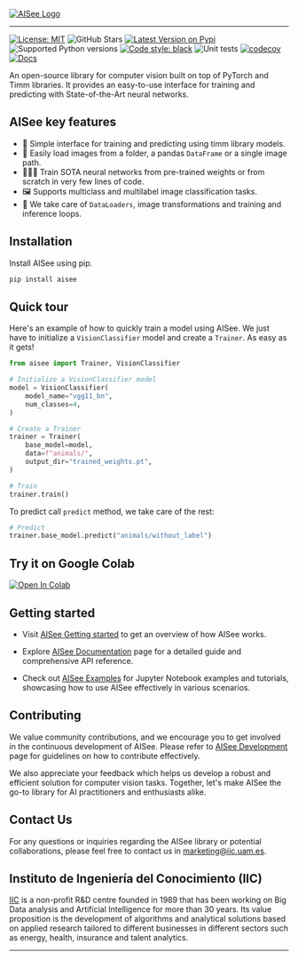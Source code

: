 [![AISee Logo](./docs/source/_resources/aisee-logo.png)](https://iiconocimiento.github.io/aisee/stable/)

---

[![License: MIT](https://img.shields.io/github/license/iiconocimiento/aisee)](https://github.com/iiconocimiento/aisee/blob/main/LICENSE) ![GitHub Stars](https://img.shields.io/github/stars/iiconocimiento/aisee?style=social) [![Latest Version on Pypi](https://img.shields.io/pypi/v/aisee)](https://pypi.org/project/aisee/) ![Supported Python versions](https://img.shields.io/pypi/pyversions/aisee) [![Code style: black](https://img.shields.io/badge/code%20style-black-000000.svg)](https://github.com/psf/black) ![Unit tests](https://github.com/iiconocimiento/aisee/actions/workflows/unit-tests.yml/badge.svg) [![codecov](https://codecov.io/github/iiconocimiento/aisee/branch/main/graph/badge.svg?token=YA7QJ8FOIM)](https://codecov.io/github/iiconocimiento/aisee) [![Docs](https://github.com/iiconocimiento/aisee/actions/workflows/documentation.yml/badge.svg)](https://iiconocimiento.github.io/aisee/stable/)

An open-source library for computer vision built on top of PyTorch and Timm libraries. It provides an easy-to-use interface for training and predicting with State-of-the-Art neural networks.

## AISee key features 

- 🤗 Simple interface for training and predicting using timm library models.
- 📁 Easily load images from a folder, a pandas `DataFrame` or a single image path.
- 🏋🏽‍♂️ Train SOTA neural networks from pre-trained weights or from scratch in very few lines of code.  
- 🖼️ Supports multiclass and multilabel image classification tasks.
- 🔨 We take care of `DataLoaders`, image transformations and training and inference loops.


## Installation

Install AISee using pip.

```bash
pip install aisee
```


## Quick tour

Here's an example of how to quickly train a model using AISee. We just have to initialize a `VisionClassifier` model and create a `Trainer`. As easy as it gets!

```python
from aisee import Trainer, VisionClassifier

# Initialize a VisionClassifier model
model = VisionClassifier(
    model_name="vgg11_bn", 
    num_classes=4,
)

# Create a Trainer 
trainer = Trainer(
    base_model=model, 
    data=f"animals/",
    output_dir="trained_weights.pt",
)

# Train
trainer.train()
```

To predict call `predict` method, we take care of the rest:

```python
# Predict 
trainer.base_model.predict("animals/without_label")
```


## Try it on Google Colab
<a target="_blank" href="https://colab.research.google.com/github/iiconocimiento/aisee/blob/main/notebooks/multi_class_classification.ipynb">
  <img src="https://colab.research.google.com/assets/colab-badge.svg" alt="Open In Colab"/>
</a>


## Getting started

- Visit [AISee Getting started](https://iiconocimiento.github.io/aisee/stable/_getting_started/getting_started.html) to get an overview of how AISee works.

- Explore [AISee Documentation](https://iiconocimiento.github.io/aisee/stable/) page for a detailed guide and comprehensive API reference.

- Check out [AISee Examples](https://iiconocimiento.github.io/aisee/stable/_examples/examples.html) for Jupyter Notebook examples and tutorials, showcasing how to use AISee effectively in various scenarios.

## Contributing

We value community contributions, and we encourage you to get involved in the continuous development of AISee. Please refer to [AISee Development](https://iiconocimiento.github.io/aisee/stable/_development/development.html) page for guidelines on how to contribute effectively.

We also appreciate your feedback which helps us develop a robust and efficient solution for computer vision tasks. Together, let's make AISee the go-to library for AI practitioners and enthusiasts alike.

## Contact Us
For any questions or inquiries regarding the AISee library or potential collaborations, please feel free to contact us in marketing@iic.uam.es. 

## Instituto de Ingeniería del Conocimiento (IIC)
[IIC](https://www.iic.uam.es/) is a non-profit R&D centre founded in 1989 that has been working on Big Data analysis and Artificial Intelligence for more than 30 years. Its value proposition is the development of algorithms and analytical solutions based on applied research tailored to different businesses in different sectors such as energy, health, insurance and talent analytics.

---
